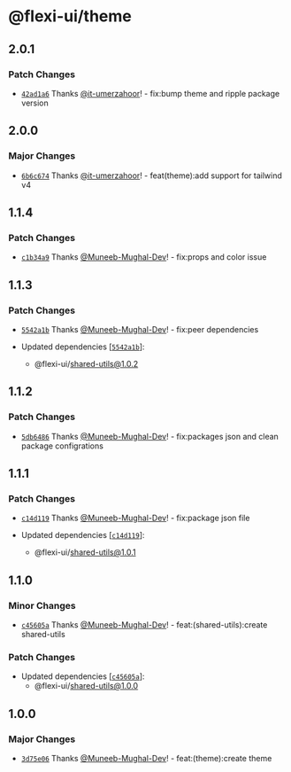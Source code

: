 # @flexi-ui/theme

## 2.0.1

### Patch Changes

- [`42ad1a6`](https://github.com/flexi-ui/flexi-ui/commit/42ad1a68a5606e3aa33a1c428934e83f6ac49853) Thanks [@it-umerzahoor](https://github.com/it-umerzahoor)! - fix:bump theme and ripple package version

## 2.0.0

### Major Changes

- [`6b6c674`](https://github.com/flexi-ui/flexi-ui/commit/6b6c674b92b716004f94f71f705c60d36dff492b) Thanks [@it-umerzahoor](https://github.com/it-umerzahoor)! - feat(theme):add support for tailwind v4

## 1.1.4

### Patch Changes

- [`c1b34a9`](https://github.com/flexi-ui/flexi-ui/commit/c1b34a900e0bb975d121c609856ded42e8b7b1e6) Thanks [@Muneeb-Mughal-Dev](https://github.com/Muneeb-Mughal-Dev)! - fix:props and color issue

## 1.1.3

### Patch Changes

- [`5542a1b`](https://github.com/flexi-ui/flexi-ui/commit/5542a1b194188817ac0bd3a937ae7f1edb9704ee) Thanks [@Muneeb-Mughal-Dev](https://github.com/Muneeb-Mughal-Dev)! - fix:peer dependencies

- Updated dependencies [[`5542a1b`](https://github.com/flexi-ui/flexi-ui/commit/5542a1b194188817ac0bd3a937ae7f1edb9704ee)]:
  - @flexi-ui/shared-utils@1.0.2

## 1.1.2

### Patch Changes

- [`5db6486`](https://github.com/flexi-ui/flexi-ui/commit/5db64860f250b907b1b9d2ce62462d33b73afa8c) Thanks [@Muneeb-Mughal-Dev](https://github.com/Muneeb-Mughal-Dev)! - fix:packages json and clean package configrations

## 1.1.1

### Patch Changes

- [`c14d119`](https://github.com/flexi-ui/flexi-ui/commit/c14d1193c05c42d4c05b8d18e46d91ca485e6c6c) Thanks [@Muneeb-Mughal-Dev](https://github.com/Muneeb-Mughal-Dev)! - fix:package json file

- Updated dependencies [[`c14d119`](https://github.com/flexi-ui/flexi-ui/commit/c14d1193c05c42d4c05b8d18e46d91ca485e6c6c)]:
  - @flexi-ui/shared-utils@1.0.1

## 1.1.0

### Minor Changes

- [`c45605a`](https://github.com/flexi-ui/flexi-ui/commit/c45605ad5ed990caa6bd581283fff8d2b0b118d8) Thanks [@Muneeb-Mughal-Dev](https://github.com/Muneeb-Mughal-Dev)! - feat:(shared-utils):create shared-utils

### Patch Changes

- Updated dependencies [[`c45605a`](https://github.com/flexi-ui/flexi-ui/commit/c45605ad5ed990caa6bd581283fff8d2b0b118d8)]:
  - @flexi-ui/shared-utils@1.0.0

## 1.0.0

### Major Changes

- [`3d75e06`](https://github.com/flexi-ui/flexi-ui/commit/3d75e06d39d6803855414050acfb8ddc3aee86d5) Thanks [@Muneeb-Mughal-Dev](https://github.com/Muneeb-Mughal-Dev)! - feat:(theme):create theme
